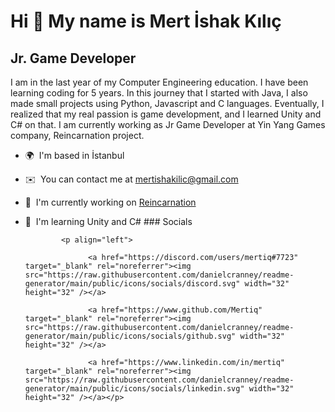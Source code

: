 Hi 👋 My name is Mert İshak Kılıç
=================================

Jr. Game Developer
------------------

I am in the last year of my Computer Engineering education. I have been learning coding for 5 years. In this journey that I started with Java, I also made small projects using Python, Javascript and C languages. Eventually, I realized that my real passion is game development, and I learned Unity and C# on that. I am currently working as Jr Game Developer at Yin Yang Games company, Reincarnation project.

*   🌍  I'm based in İstanbul
*   ✉️  You can contact me at [mertishakilic@gmail.com](mailto:mertishakilic@gmail.com)
*   🚀  I'm currently working on [Reincarnation](http://reincarnationgame.io)
*   🧠  I'm learning Unity and C#
                  ### Socials
                  
                  
                <p align="left">
                          
                      <a href="https://discord.com/users/mertiq#7723" target="_blank" rel="noreferrer"><img src="https://raw.githubusercontent.com/danielcranney/readme-generator/main/public/icons/socials/discord.svg" width="32" height="32" /></a>
                          
                      <a href="https://www.github.com/Mertiq" target="_blank" rel="noreferrer"><img src="https://raw.githubusercontent.com/danielcranney/readme-generator/main/public/icons/socials/github.svg" width="32" height="32" /></a>
                          
                      <a href="https://www.linkedin.com/in/mertiq" target="_blank" rel="noreferrer"><img src="https://raw.githubusercontent.com/danielcranney/readme-generator/main/public/icons/socials/linkedin.svg" width="32" height="32" /></a></p>
